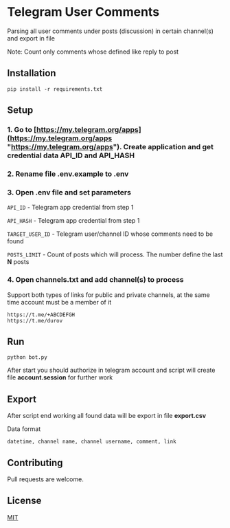 # Telegram User Comments

Parsing all user comments under posts (discussion) in certain channel(s) and export in file

Note: Count only comments whose defined like reply to post

## Installation
```
pip install -r requirements.txt
```
## Setup
### 1. Go to [https://my.telegram.org/apps](https://my.telegram.org/apps "https://my.telegram.org/apps"). Create application and get credential data API_ID and API_HASH
### 2. Rename file **.env.example** to **.env**
### 3. Open **.env** file and set parameters

  ```API_ID``` - Telegram app credential from step 1

  ```API_HASH``` - Telegram app credential from step 1

  ``TARGET_USER_ID`` - Telegram user/channel ID whose comments need to be found 

  ```POSTS_LIMIT``` - Count of posts which will process. The number define the last **N** posts

### 4. Open **channels.txt** and add channel(s) to process 

  Support both types of links for public and private channels, at the same time account must be a member of it

  ```
https://t.me/+ABCDEFGH
https://t.me/durov
  ```

## Run

```
python bot.py
```

After start you should authorize in telegram account and script will create file **account.session** for further work 

## Export

After script end working all found data will be export in file **export.csv**

Data format

```
datetime, channel name, channel username, comment, link
```

## Contributing
Pull requests are welcome.

## License
[MIT](https://github.com/svtcore/telegram-user-comments/blob/main/LICENSE "MIT")
